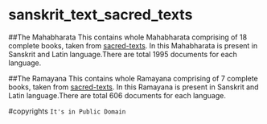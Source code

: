 # sanskrit_text_sacred_texts

##The Mahabharata
This contains whole Mahabharata comprising of 18 complete books, taken from [sacred-texts](http://sacred-texts.com/hin/mbs/mbsi01.htm).
In this Mahabharata is present in Sanskrit and Latin language.There are total 1995 documents for each language.

##The Ramayana
This contains whole Ramayana comprising of 7 complete books, taken from [sacred-texts](http://sacred-texts.com/hin/rys/index.htm).
In this Ramayana is present in Sanskrit and Latin language.There are total 606 documents for each language.

#copyrights
`It's in Public Domain`

